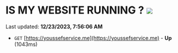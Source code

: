 # IS MY WEBSITE RUNNING ? [![](https://img.shields.io/static/v1?label=Sponsor&message=%E2%9D%A4&logo=GitHub&color=%23fe8e86)](https://github.com/sponsors/<username>)

Last updated: **12/23/2023, 7:56:06 AM**

- `GET` [https://youssefservice.me](https://youssefservice.me) - **Up** (1043ms)
